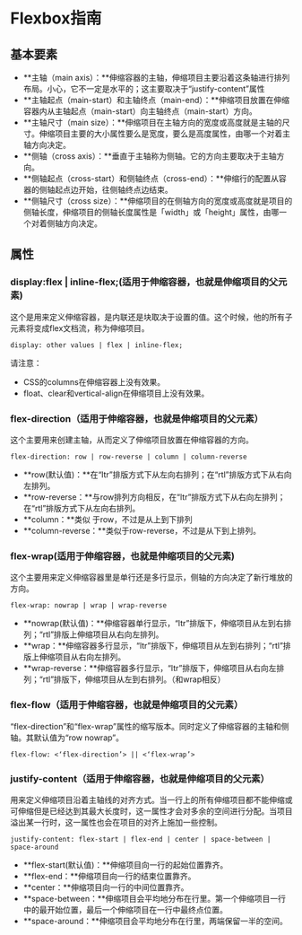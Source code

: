 # Flexbox指南 

## 基本要素

+ **主轴（main axis）：**伸缩容器的主轴，伸缩项目主要沿着这条轴进行排列布局。小心，它不一定是水平的；这主要取决于“justify-content”属性
+ **主轴起点（main-start）和主轴终点（main-end）：**伸缩项目放置在伸缩容器内从主轴起点（main-start）向主轴终点（main-start）方向。
+ **主轴尺寸（main size）：**伸缩项目在主轴方向的宽度或高度就是主轴的尺寸。伸缩项目主要的大小属性要么是宽度，要么是高度属性，由哪一个对着主轴方向决定。
+ **侧轴（cross axis）：**垂直于主轴称为侧轴。它的方向主要取决于主轴方向。
+ **侧轴起点（cross-start）和侧轴终点（cross-end）：**伸缩行的配置从容器的侧轴起点边开始，往侧轴终点边结束。
+ **侧轴尺寸（cross size）：**伸缩项目的在侧轴方向的宽度或高度就是项目的侧轴长度，伸缩项目的侧轴长度属性是「width」或「height」属性，由哪一个对着侧轴方向决定。

## 属性

### display:flex | inline-flex;(适用于伸缩容器，也就是伸缩项目的父元素)

这个是用来定义伸缩容器，是内联还是块取决于设置的值。这个时候，他的所有子元素将变成flex文档流，称为伸缩项目。

    display: other values | flex | inline-flex;

请注意：

+ CSS的columns在伸缩容器上没有效果。
+ float、clear和vertical-align在伸缩项目上没有效果。

### flex-direction（适用于伸缩容器，也就是伸缩项目的父元素）

这个主要用来创建主轴，从而定义了伸缩项目放置在伸缩容器的方向。

    flex-direction: row | row-reverse | column | column-reverse

+ **row(默认值)：**在“ltr”排版方式下从左向右排列；在“rtl”排版方式下从右向左排列。
+ **row-reverse：**与row排列方向相反，在“ltr”排版方式下从右向左排列；在“rtl”排版方式下从左向右排列。
+ **column：**类似 于row，不过是从上到下排列
+ **column-reverse：**类似于row-reverse，不过是从下到上排列。

### flex-wrap(适用于伸缩容器，也就是伸缩项目的父元素)

这个主要用来定义伸缩容器里是单行还是多行显示，侧轴的方向决定了新行堆放的方向。

    flex-wrap: nowrap | wrap | wrap-reverse 

+ **nowrap(默认值)：**伸缩容器单行显示，“ltr”排版下，伸缩项目从左到右排列；“rtl”排版上伸缩项目从右向左排列。
+ **wrap：**伸缩容器多行显示，“ltr”排版下，伸缩项目从左到右排列；“rtl”排版上伸缩项目从右向左排列。
+ **wrap-reverse：**伸缩容器多行显示，“ltr”排版下，伸缩项目从右向左排列；“rtl”排版下，伸缩项目从左到右排列。（和wrap相反）

### flex-flow（适用于伸缩容器，也就是伸缩项目的父元素）

“flex-direction”和“flex-wrap”属性的缩写版本。同时定义了伸缩容器的主轴和侧轴。其默认值为“row nowrap”。

    flex-flow: <‘flex-direction’> || <‘flex-wrap’>  

### justify-content（适用于伸缩容器，也就是伸缩项目的父元素）

用来定义伸缩项目沿着主轴线的对齐方式。当一行上的所有伸缩项目都不能伸缩或可伸缩但是已经达到其最大长度时，这一属性才会对多余的空间进行分配。当项目溢出某一行时，这一属性也会在项目的对齐上施加一些控制。

    justify-content: flex-start | flex-end | center | space-between | space-around

+ **flex-start(默认值)：**伸缩项目向一行的起始位置靠齐。
+ **flex-end：**伸缩项目向一行的结束位置靠齐。
+ **center：**伸缩项目向一行的中间位置靠齐。
+ **space-between：**伸缩项目会平均地分布在行里。第一个伸缩项目一行中的最开始位置，最后一个伸缩项目在一行中最终点位置。
+ **space-around：**伸缩项目会平均地分布在行里，两端保留一半的空间。

